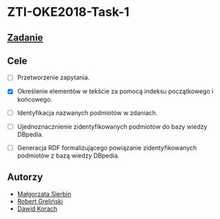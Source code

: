 # ZTI-OKE2018-Task-1

## [Zadanie](https://project-hobbit.eu/challenges/oke2018-challenge-eswc-2018/tasks/?fbclid=IwAR1uO1jdl6kFo_hJIqyZ0VkNNv1gvu3LSRGMUF5kAwVm24fkfqYf_5cquWI#task1)

## Cele
- [ ] Przetworzenie zapytania.
- [x] Określenie elementów w tekście za pomocą indeksu początkowego i końcowego.
- [ ] Identyfikacja nazwanych podmiotów w zdaniach.
- [ ] Ujednoznacznienie zidentyfikowanych podmiotów do bazy wiedzy DBpedia. 
- [ ] Generacja RDF formalizującego powiązanie zidentyfikowanych podmiotów z bazą wiedzy DBpedia.



## Autorzy
* [Małgorzata Sierbin](https://github.com/Gosiadfg)
* [Robert Greliński](https://github.com/Nienawisc)
* [Dawid Korach](https://github.com/E34tf)

